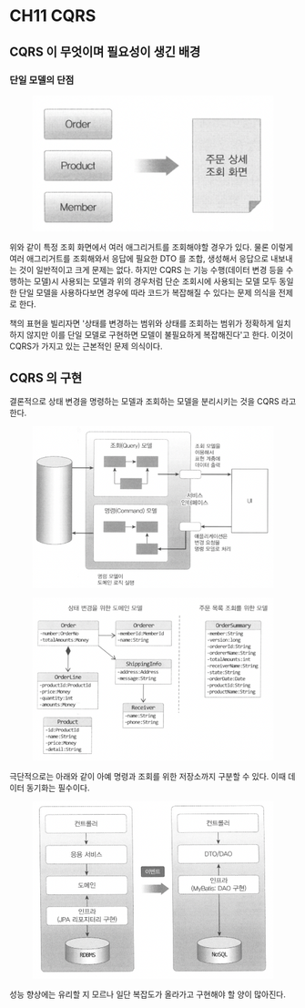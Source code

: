 # CH11 CQRS

## CQRS 이 무엇이며 필요성이 생긴 배경

### 단일 모델의 단점

<figure><img src="../../.gitbook/assets/image (2) (2).png" alt=""><figcaption></figcaption></figure>

위와 같이 특정 조회 화면에서 여러 애그리거트를 조회해야할 경우가 있다. 물론 이렇게 여러 애그리거트를 조회해와서 응답에 필요한 DTO 를 조합, 생성해서 응답으로 내보내는 것이 일반적이고 크게 문제는 없다. 하지만 CQRS 는 기능 수행(데이터 변경 등을 수행하는 모델)시 사용되는 모델과 위의 경우처럼 단순 조회시에 사용되는 모델 모두 동일한 단일 모델을 사용하다보면 경우에 따라 코드가 복잡해질 수 있다는 문제 의식을 전제로 한다.

책의 표현을 빌리자면 '상태를 변경하는 범위와 상태를 조회하는 범위가 정확하게 일치하지 않지만 이를 단일 모델로 구현하면 모델이 불필요하게 복잡해진다'고 한다. 이것이 CQRS가 가지고 있는 근본적인 문제 의식이다.



## CQRS 의 구현

결론적으로 상태 변경을 명령하는 모델과 조회하는 모델을 분리시키는 것을 CQRS 라고 한다.

<figure><img src="../../.gitbook/assets/image (17) (1).png" alt=""><figcaption></figcaption></figure>

<figure><img src="../../.gitbook/assets/image (16) (1) (1) (1).png" alt=""><figcaption></figcaption></figure>

극단적으로는 아래와 같이 아예 명령과 조회를 위한 저장소까지 구분할 수 있다. 이때 데이터 동기화는 필수이다.

<figure><img src="../../.gitbook/assets/image (18).png" alt=""><figcaption></figcaption></figure>

성능 향상에는 유리할 지 모르나 일단 복잡도가 올라가고 구현해야 할 양이 많아진다.
